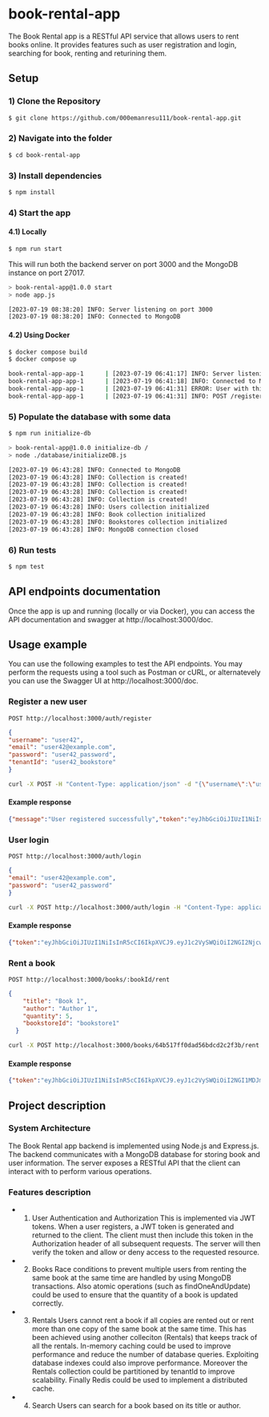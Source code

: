 # book-rental-app
The Book Rental app is a RESTful API service that allows users to rent books online. 
It provides features such as user registration and login, searching for book, renting and returining them.

## Setup
### 1) Clone the Repository
```bash
$ git clone https://github.com/000emanresu111/book-rental-app.git
```
### 2) Navigate into the folder
```bash
$ cd book-rental-app
```
### 3) Install dependencies
```bash
$ npm install
```

### 4) Start the app

#### 4.1) Locally
```bash
$ npm run start
```
This will run both the backend server on port 3000 and the MongoDB instance on port 27017.

```bash
> book-rental-app@1.0.0 start
> node app.js

[2023-07-19 08:38:20] INFO: Server listening on port 3000
[2023-07-19 08:38:20] INFO: Connected to MongoDB
```

#### 4.2) Using Docker
```bash
$ docker compose build
$ docker compose up
```

```bash
book-rental-app-app-1      | [2023-07-19 06:41:17] INFO: Server listening on port 3000
book-rental-app-app-1      | [2023-07-19 06:41:18] INFO: Connected to MongoDB
book-rental-app-app-1      | [2023-07-19 06:41:31] ERROR: User with this email already exists
book-rental-app-app-1      | [2023-07-19 06:41:31] INFO: POST /register - 400 (37ms)
```

### 5) Populate the database with some data
```bash
$ npm run initialize-db
```

```bash
> book-rental-app@1.0.0 initialize-db /
> node ./database/initializeDB.js

[2023-07-19 06:43:28] INFO: Connected to MongoDB
[2023-07-19 06:43:28] INFO: Collection is created!
[2023-07-19 06:43:28] INFO: Collection is created!
[2023-07-19 06:43:28] INFO: Collection is created!
[2023-07-19 06:43:28] INFO: Collection is created!
[2023-07-19 06:43:28] INFO: Users collection initialized
[2023-07-19 06:43:28] INFO: Book collection initialized
[2023-07-19 06:43:28] INFO: Bookstores collection initialized
[2023-07-19 06:43:28] INFO: MongoDB connection closed
```

### 6) Run tests
```bash
$ npm test
```

## API endpoints documentation
Once the app is up and running (locally or via Docker), you can access the API documentation and swagger at http://localhost:3000/doc.

## Usage example 
You can use the following examples to test the API endpoints.
You may perform the requests using a tool such as Postman or cURL, or alternatevely you can use the Swagger UI at http://localhost:3000/doc.

### Register a new user

```
POST http://localhost:3000/auth/register
```

```json
{
"username": "user42",
"email": "user42@example.com",
"password": "user42_password",
"tenantId": "user42_bookstore"
}
```

```bash
curl -X POST -H "Content-Type: application/json" -d "{\"username\":\"user42\",\"email\":\"user42@example.com\",\"password\":\"user42_password\",\"tenantId\":\"user42_bookstore\"}" http://localhost:3000/auth/register
```
 
#### Example response

```json
{"message":"User registered successfully","token":"eyJhbGciOiJIUzI1NiIsInR5cCI6IkpXVCJ9.eyJ1c2VySWQiOiI2NGI1MDJmZjMzMjZiZWY2NDI4NTE0YzQiLCJpYXQiOjE2ODk1ODQzODMsImV4cCI6MTY4OTU4Nzk4M30.-8K7plHJgBy3acJiXu9-S0G_P5IrPgyQlrFW9XtbPR8"}
```

### User login

```
POST http://localhost:3000/auth/login
```

```json
{
"email": "user42@example.com",
"password": "user42_password"
}
```

```bash
curl -X POST http://localhost:3000/auth/login -H "Content-Type: application/json" -d "{\"email\": \"user42@example.com\", \"password\": \"user42_password\"}"

```

#### Example response

```json
{"token":"eyJhbGciOiJIUzI1NiIsInR5cCI6IkpXVCJ9.eyJ1c2VySWQiOiI2NGI2NjcwMDRiZGI2ZmRkNzRmODIzOTAiLCJpYXQiOjE2ODk2NzY0NjUsImV4cCI6MTY4OTc2Mjg2NX0.piE0n1e59urEgo5Qx0w3mZv7IddvuzUYCvSkFyz9o6c"}
```

### Rent a book

```
POST http://localhost:3000/books/:bookId/rent
```

```json
{
    "title": "Book 1",
    "author": "Author 1",
    "quantity": 5,
    "bookstoreId": "bookstore1"
  }
```

```bash
curl -X POST http://localhost:3000/books/64b517ff0dad56bdcd2c2f3b/rent -H 'Content-Type: application/json' -H 'Authorization: Bearer eyJhbGciOiJIUzI1NiIsInR5cCI6IkpXVCJ9.eyJ1c2VySWQiOiI2NGI2NjcwMDRiZGI2ZmRkNzRmODIzOTAiLCJpYXQiOjE2ODk2NzY0NjUsImV4cCI6MTY4OTc2Mjg2NX0.piE0n1e59urEgo5Qx0w3mZv7IddvuzUYCvSkFyz9o6c' -d '{"title": "Book 1", "author": "Author 1", "quantity": 5, "bookstoreId": "bookstore1"}'
```

#### Example response

```json
{"token":"eyJhbGciOiJIUzI1NiIsInR5cCI6IkpXVCJ9.eyJ1c2VySWQiOiI2NGI1MDJmZjMzMjZiZWY2NDI4NTE0YzQiLCJpYXQiOjE2ODk1ODQ3NTgsImV4cCI6MTY4OTU4ODM1OH0.BDXtbv3ZmBJWutfeyNpvzKaqindrlz7OWtVs67R9laA"}
```

## Project description
### System Architecture
The Book Rental app backend is implemented using Node.js and Express.js.
The backend communicates with a MongoDB database for storing book and user information. 
The server exposes a RESTful API that the client can interact with to perform various operations.

### Features description
- 1. User Authentication and Authorization
This is implemented via JWT tokens. 
When a user registers, a JWT token is generated and returned to the client.
The client must then include this token in the Authorization header of all subsequent requests.
The server will then verify the token and allow or deny access to the requested resource.

- 2. Books
Race conditions to prevent multiple users from renting the same book at the same time are handled by using MongoDB transactions.
Also atomic operations (such as findOneAndUpdate) could be used to ensure that the quantity of a book is updated correctly. 

- 3. Rentals
Users cannot rent a book if all copies are rented out or rent more than one copy of the same book at the same time.
This has been achieved using another colleciton (Rentals) that keeps track of all the rentals.
In-memory caching could be used to improve performance and reduce the number of database queries.
Exploiting database indexes could also improve performance.
Moreover the Rentals collection could be partitioned by tenantId to improve scalability.
Finally Redis could be used to implement a distributed cache.

- 4. Search
Users can search for a book based on its title or author.



